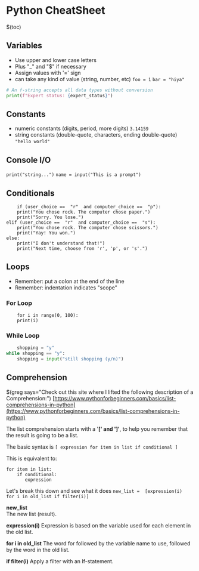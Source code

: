# Python CheatSheet

$(toc)

## Variables
* Use upper and lower case letters
* Plus "_" and "$" if necessary
* Assign values with '=' sign
* can take any kind of value (string, number, etc)
`foo = 1`
`bar = "hiya"`

```python
# An f-string accepts all data types without conversion
print(f"Expert status: {expert_status}")
```

## Constants
* numeric constants (digits, period, more digits) `3.14159`
* string constants (double-quote, characters, ending double-quote) `"hello world"`

## Console I/O
`print("string...")`
`name = input("This is a prompt")`

## Conditionals
```
	if (user_choice ==  "r"  and computer_choice ==  "p"):
	print("You chose rock. The computer chose paper.")
	print("Sorry. You lose.")
elif (user_choice ==  "r"  and computer_choice ==  "s"):
	print("You chose rock. The computer chose scissors.")
	print("Yay! You won.")
else:
	print("I don't understand that!")
	print("Next time, choose from 'r', 'p', or 's'.")
```
## Loops
* Remember: put a colon at the end of the line
* Remember: indentation indicates "scope"

### For Loop
```
	for i in range(0, 100):
	print(i)
```

### While Loop
```python
	shopping = "y"
while shopping == "y":
	shopping = input("still shopping (y/n)")
```

## Comprehension
$(greg says="Check out this site where I lifted the following description of a Comprehension:")
[https://www.pythonforbeginners.com/basics/list-comprehensions-in-python](https://www.pythonforbeginners.com/basics/list-comprehensions-in-python)

The list comprehension starts with a '**[' and ']'**, to help you remember that the result is going to be a list.

The basic syntax is
`[ expression for item in list if conditional ]`

This is equivalent to:
```
for item in list:
    if conditional:
       expression
```
Let's break this down and see what it does
`new_list =  [expression(i)  for i in old_list if filter(i)]`

**new_list**    
The new list (result).

**expression(i)**
Expression is based on the variable used for each element in the old list.

**for i in old_list**
The word for followed by the variable name to use, followed by the word in the old list.

**if filter(i)**
Apply a filter with an If-statement.
<!--stackedit_data:
eyJoaXN0b3J5IjpbLTUyNTIxNTA3NCwxNDg2OTM1MDg4LDUyMD
M0MjQzMSwzNzI4NTg2NzYsMTY0NDI5MDAwXX0=
-->